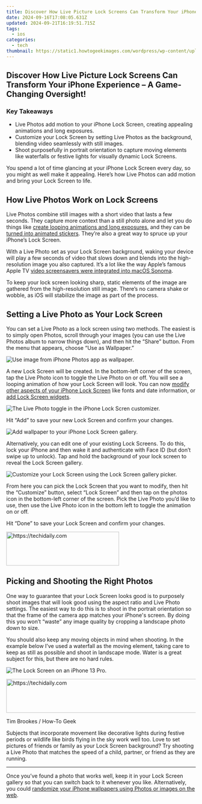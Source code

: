 ```yaml
---
title: Discover How Live Picture Lock Screens Can Transform Your iPhone Experience – A Game-Changing Oversight!
date: 2024-09-16T17:08:05.631Z
updated: 2024-09-21T16:19:51.715Z
tags:
  - ios
categories:
  - tech
thumbnail: https://static1.howtogeekimages.com/wordpress/wp-content/uploads/2024/06/iphone13pro_lock_screen_featured.jpg
---
```


## Discover How Live Picture Lock Screens Can Transform Your iPhone Experience – A Game-Changing Oversight!

### Key Takeaways

* Live Photos add motion to your iPhone Lock Screen, creating appealing animations and long exposures.
* Customize your Lock Screen by setting Live Photos as the background, blending video seamlessly with still images.
* Shoot purposefully in portrait orientation to capture moving elements like waterfalls or festive lights for visually dynamic Lock Screens.

 You spend a lot of time glancing at your iPhone Lock Screen every day, so you might as well make it appealing. Here’s how Live Photos can add motion and bring your Lock Screen to life.

##  How Live Photos Work on Lock Screens

 Live Photos combine still images with a short video that lasts a few seconds. They capture more context than a still photo alone and let you do things like [create looping animations and long exposures](https://vimeo-videos.techidaily.com/updated-efficiently-generating-clear-and-concise-images-thumbnails-for-2024/), and they can be [turned into animated stickers](https://review-topics.techidaily.com/recover-lost-data-from-lava-yuva-3-pro-by-fonelab-android-recover-data/). They’re also a great way to spruce up your iPhone’s Lock Screen.

 With a Live Photo set as your Lock Screen background, waking your device will play a few seconds of video that slows down and blends into the high-resolution image you also captured. It’s a lot like the way Apple’s famous Apple TV [video screensavers were integrated into macOS Sonoma](https://unlock-android.techidaily.com/in-2024-how-to-remove-screen-lock-pin-on-itel-a60s-like-a-pro-5-easy-ways-by-drfone-android/).

 To keep your lock screen looking sharp, static elements of the image are gathered from the high-resolution still image. There’s no camera shake or wobble, as iOS will stabilize the image as part of the process.

##  Setting a Live Photo as Your Lock Screen

 You can set a Live Photo as a lock screen using two methods. The easiest is to simply open Photos, scroll through your images (you can use the Live Photos album to narrow things down), and then hit the “Share” button. From the menu that appears, choose “Use as Wallpaper.”

![Use image from iPhone Photos app as wallpaper.](https://static1.howtogeekimages.com/wordpress/wp-content/uploads/2024/06/use_as_wallpaper_iphone.jpg) 

 A new Lock Screen will be created. In the bottom-left corner of the screen, tap the Live Photo icon to toggle the Live Photo on or off. You will see a looping animation of how your Lock Screen will look. You can now [modify other aspects of your iPhone Lock Screen](https://sim-unlock.techidaily.com/in-2024-how-to-check-if-your-samsung-galaxy-m54-5g-is-unlocked-by-drfone-android/) like fonts and date information, or [add Lock Screen widgets](https://youtube-sure.techidaily.com/24-how-much-wealth-can-you-generate-on-youtube-using-cpm/).

![The Live Photo toggle in the iPhone Lock Scren customizer.](https://static1.howtogeekimages.com/wordpress/wp-content/uploads/2024/06/live_photo_wallpaper_toggle.jpg) 

 Hit “Add” to save your new Lock Screen and confirm your changes.

![Add wallpaper to your iPhone Lock Screen gallery.](https://static1.howtogeekimages.com/wordpress/wp-content/uploads/2024/06/add_wallpaper_iphone.jpg) 

 Alternatively, you can edit one of your existing Lock Screens. To do this, lock your iPhone and then wake it and authenticate with Face ID (but don’t swipe up to unlock). Tap and hold the background of your lock screen to reveal the Lock Screen gallery.

![Customize your Lock Screen using the Lock Screen gallery picker.](https://static1.howtogeekimages.com/wordpress/wp-content/uploads/2024/06/customize_lock_screen.jpg) 

 From here you can pick the Lock Screen that you want to modify, then hit the “Customize” button, select “Lock Screen” and then tap on the photos icon in the bottom-left corner of the screen. Pick the Live Photo you’d like to use, then use the Live Photo icon in the bottom left to toggle the animation on or off.

 Hit “Done” to save your Lock Screen and confirm your changes.

<!-- affiliate ads begin -->
<a href="https://aligracehair.sjv.io/c/5597632/1886069/19272" target="_top" id="1886069">
  <img src="//a.impactradius-go.com/display-ad/19272-1886069" border="0" alt="https://techidaily.com" width="300" height="90"/>
</a>
<img height="0" width="0" src="https://aligracehair.sjv.io/i/5597632/1886069/19272" style="position:absolute;visibility:hidden;" border="0" />
<!-- affiliate ads end -->

##  Picking and Shooting the Right Photos

 One way to guarantee that your Lock Screen looks good is to purposely shoot images that will look good using the aspect ratio and Live Photo settings. The easiest way to do this is to shoot in the portrait orientation so that the frame of the camera app matches your iPhone's screen. By doing this you won’t “waste” any image quality by cropping a landscape photo down to size.

 You should also keep any moving objects in mind when shooting. In the example below I’ve used a waterfall as the moving element, taking care to keep as still as possible and shoot in landscape mode. Water is a great subject for this, but there are no hard rules.

![The Lock Screen on an iPhone 13 Pro.](https://static1.howtogeekimages.com/wordpress/wp-content/uploads/2024/06/lockscreen_live_photo-1.jpg) 

<!-- affiliate ads begin -->
<a href="https://ephamedtechinc.pxf.io/c/5597632/2136619/26400" target="_top" id="2136619">
  <img src="//a.impactradius-go.com/display-ad/26400-2136619" border="0" alt="https://techidaily.com" width="728" height="90"/>
</a>
<img height="0" width="0" src="https://ephamedtechinc.pxf.io/i/5597632/2136619/26400" style="position:absolute;visibility:hidden;" border="0" />
<!-- affiliate ads end -->

Tim Brookes / How-To Geek

 Subjects that incorporate movement like decorative lights during festive periods or wildlife like birds flying in the sky work well too. Love to set pictures of friends or family as your Lock Screen background? Try shooting a Live Photo that matches the speed of a child, partner, or friend as they are running.

---

 Once you’ve found a photo that works well, keep it in your Lock Screen gallery so that you can switch back to it whenever you like. Alternatively, you could [randomize your iPhone wallpapers using Photos or images on the web](https://driver-install.techidaily.com/install-gaomon-s620-complete-driver-steps/).

<ins class="adsbygoogle"
     style="display:block"
     data-ad-format="autorelaxed"
     data-ad-client="ca-pub-7571918770474297"
     data-ad-slot="1223367746"></ins>

<ins class="adsbygoogle"
     style="display:block"
     data-ad-client="ca-pub-7571918770474297"
     data-ad-slot="8358498916"
     data-ad-format="auto"
     data-full-width-responsive="true"></ins>



